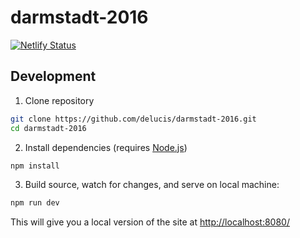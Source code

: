 # darmstadt-2016

[![Netlify Status](https://api.netlify.com/api/v1/badges/b6361449-3b7a-4bf3-929a-7e51b7dd7f02/deploy-status)](https://app.netlify.com/sites/darmstadt-2016/deploys)

## Development

1. Clone repository
  ```sh
  git clone https://github.com/delucis/darmstadt-2016.git
  cd darmstadt-2016
  ```

2. Install dependencies (requires [Node.js](https://nodejs.org))
  ```sh
  npm install
  ```

3. Build source, watch for changes, and serve on local machine:
  ```sh
  npm run dev
  ```
  This will give you a local version of the site at <http://localhost:8080/>

